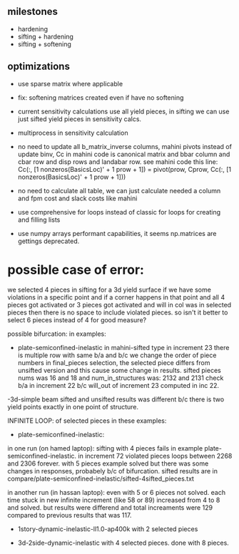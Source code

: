 ## milestones
- hardening
- sifting + hardening
- sifting + softening


## optimizations
- use sparse matrix where applicable
- fix: softening matrices created even if have no softening
- current sensitivity calculations use all yield pieces, in sifting we can use just sifted yield pieces in sensitivity calcs.
- multiprocess in sensitivity calculation
- no need to update all b_matrix_inverse columns, 
mahini pivots instead of update binv,
Cc in mahini code is canonical matrix and bbar column and cbar row and disp rows and landabar row.
see mahini code this line:
Cc(:, [1 nonzeros(BasicsLoc)' + 1 prow + 1]) = pivot(prow, Cprow, Cc(:, [1 nonzeros(BasicsLoc)' + 1 prow + 1]))

- no need to calculate all table, we can just calculate needed a column and fpm cost and slack costs like mahini
- use comprehensive for loops instead of classic for loops for creating and filling lists
- use numpy arrays performant capabilities, it seems np.matrices are gettings deprecated.

# possible case of error:
we selected 4 pieces in sifting for a 3d yield surface
if we have some violations in a specific point
and if a corner happens in that point and all 4 pieces got activated 
or 3 pieces got activated and will in col was in selected pieces
then there is no space to include violated pieces.
so isn't it better to select 6 pieces instead of 4 for good measure?

possible bifurcation:
in examples:
- plate-semiconfined-inelastic
in mahini-sifted type in increment 23 there is multiple row with same b/a and b/c we change the order of piece numbers in final_pieces selection, the selected piece differs from unsifted version and this cause some change in results.
sifted pieces nums was 16 and 18 and num_in_structures was: 2132 and 2131
check b/a in increment 22 b/c will_out of increment 23 computed in inc 22.

-3d-simple beam
sifted and unsifted results was different b/c there is two yield points exactly in one point of structure.


INFINITE LOOP: 
of selected pieces in these examples:
- plate-semiconfined-inelastic:

in one run (on hamed laptop):
sifting with 4 pieces fails in example plate-semiconfined-inelastic.
in increment 72 violated pieces loops between 2268 and 2306 forever.
with 5 pieces example solved 
but there was some changes in responses, probabely b/c of bifurcation.
sifted results are in compare/plate-semiconfined-inelastic/sifted-4sifted_pieces.txt

in another run (in hassan laptop):
even with 5 or 6 pieces not solved. each time stuck in new infinite increment (like 58 or 89)
increased from 4 to 8 and solved. but results were differend and total increaments were 129
compared to previous results that was 117.

- 1story-dynamic-inelastic-ll1.0-ap400k
with 2 selected pieces

- 3d-2side-dynamic-inelastic
with 4 selected pieces. done with 8 pieces.
